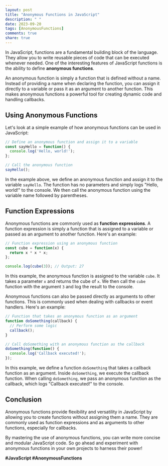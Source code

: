 ```yaml
---
layout: post
title: "Anonymous Functions in JavaScript"
description: " "
date: 2023-09-20
tags: [AnonymousFunctions]
comments: true
share: true
---
```


In JavaScript, functions are a fundamental building block of the language. They allow you to write reusable pieces of code that can be executed whenever needed. One of the interesting features of JavaScript functions is the ability to define **anonymous functions**.

An anonymous function is simply a function that is defined without a name. Instead of providing a name when declaring the function, you can assign it directly to a variable or pass it as an argument to another function. This makes anonymous functions a powerful tool for creating dynamic code and handling callbacks.

## Using Anonymous Functions

Let's look at a simple example of how anonymous functions can be used in JavaScript:

```javascript
// Define an anonymous function and assign it to a variable
const sayHello = function() {
  console.log('Hello, world!');
};

// Call the anonymous function
sayHello();
```

In the example above, we define an anonymous function and assign it to the variable `sayHello`. The function has no parameters and simply logs "Hello, world!" to the console. We then call the anonymous function using the variable name followed by parentheses.

## Function Expressions

Anonymous functions are commonly used as **function expressions**. A function expression is simply a function that is assigned to a variable or passed as an argument to another function. Here's an example:

```javascript
// Function expression using an anonymous function
const cube = function(x) {
  return x * x * x;
};

console.log(cube(3)); // Output: 27
```

In this example, the anonymous function is assigned to the variable `cube`. It takes a parameter `x` and returns the cube of `x`. We then call the `cube` function with the argument `3` and log the result to the console.

Anonymous functions can also be passed directly as arguments to other functions. This is commonly used when dealing with callbacks or event handlers. Here's an example:

```javascript
// Function that takes an anonymous function as an argument
function doSomething(callback) {
  // Perform some logic
  callback();
}

// Call doSomething with an anonymous function as the callback
doSomething(function() {
  console.log('Callback executed!');
});
```

In this example, we define a function `doSomething` that takes a callback function as an argument. Inside `doSomething`, we execute the callback function. When calling `doSomething`, we pass an anonymous function as the callback, which logs "Callback executed!" to the console.

## Conclusion

Anonymous functions provide flexibility and versatility in JavaScript by allowing you to create functions without assigning them a name. They are commonly used as function expressions and as arguments to other functions, especially for callbacks.

By mastering the use of anonymous functions, you can write more concise and modular JavaScript code. So go ahead and experiment with anonymous functions in your own projects to harness their power!

**#JavaScript #AnonymousFunctions**